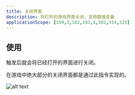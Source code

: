 ```yaml
---
title: 关闭界面
description: 将打开的游戏界面关闭，支持数值变量
applicationScope: [199,3,182,193,1,302,314,325]
---
```


## 使用

触发后就会将已经打开的界面进行关闭。

在游戏中绝大部分的关闭界面都是通过此指令实现的。

![alt text](https://cdn.gcw.wiki/gcw/image/zh_hans/commands/interface/closeinterface/image.png)
